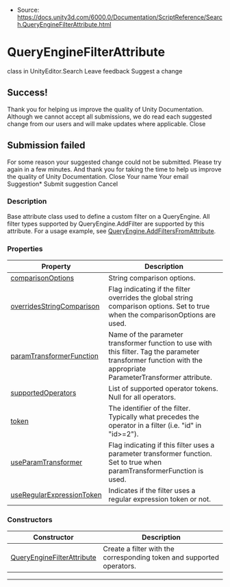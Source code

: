 * Source: https://docs.unity3d.com/6000.0/Documentation/ScriptReference/Search.QueryEngineFilterAttribute.html

# QueryEngineFilterAttribute
class in UnityEditor.Search
Leave feedback
Suggest a change
## Success!
Thank you for helping us improve the quality of Unity Documentation. Although we cannot accept all submissions, we do read each suggested change from our users and will make updates where applicable.
Close
## Submission failed
For some reason your suggested change could not be submitted. Please <a>try again</a> in a few minutes. And thank you for taking the time to help us improve the quality of Unity Documentation.
Close
Your name Your email Suggestion* Submit suggestion
Cancel
### Description
Base attribute class used to define a custom filter on a QueryEngine. All filter types supported by QueryEngine.AddFilter are supported by this attribute.
For a usage example, see [QueryEngine.AddFiltersFromAttribute](https://docs.unity3d.com/6000.0/Documentation/ScriptReference/Search.QueryEngine_1.AddFiltersFromAttribute.html).
### Properties
Property | Description  
---|---  
[comparisonOptions](https://docs.unity3d.com/6000.0/Documentation/ScriptReference/Search.QueryEngineFilterAttribute-comparisonOptions.html) | String comparison options.  
[overridesStringComparison](https://docs.unity3d.com/6000.0/Documentation/ScriptReference/Search.QueryEngineFilterAttribute-overridesStringComparison.html) | Flag indicating if the filter overrides the global string comparison options. Set to true when the comparisonOptions are used.  
[paramTransformerFunction](https://docs.unity3d.com/6000.0/Documentation/ScriptReference/Search.QueryEngineFilterAttribute-paramTransformerFunction.html) | Name of the parameter transformer function to use with this filter. Tag the parameter transformer function with the appropriate ParameterTransformer attribute.  
[supportedOperators](https://docs.unity3d.com/6000.0/Documentation/ScriptReference/Search.QueryEngineFilterAttribute-supportedOperators.html) | List of supported operator tokens. Null for all operators.  
[token](https://docs.unity3d.com/6000.0/Documentation/ScriptReference/Search.QueryEngineFilterAttribute-token.html) | The identifier of the filter. Typically what precedes the operator in a filter (i.e. "id" in "id>=2").  
[useParamTransformer](https://docs.unity3d.com/6000.0/Documentation/ScriptReference/Search.QueryEngineFilterAttribute-useParamTransformer.html) | Flag indicating if this filter uses a parameter transformer function. Set to true when paramTransformerFunction is used.  
[useRegularExpressionToken](https://docs.unity3d.com/6000.0/Documentation/ScriptReference/Search.QueryEngineFilterAttribute-useRegularExpressionToken.html) | Indicates if the filter uses a regular expression token or not.  
### Constructors
Constructor | Description  
---|---  
[QueryEngineFilterAttribute](https://docs.unity3d.com/6000.0/Documentation/ScriptReference/Search.QueryEngineFilterAttribute-ctor.html) | Create a filter with the corresponding token and supported operators.  
* * *
